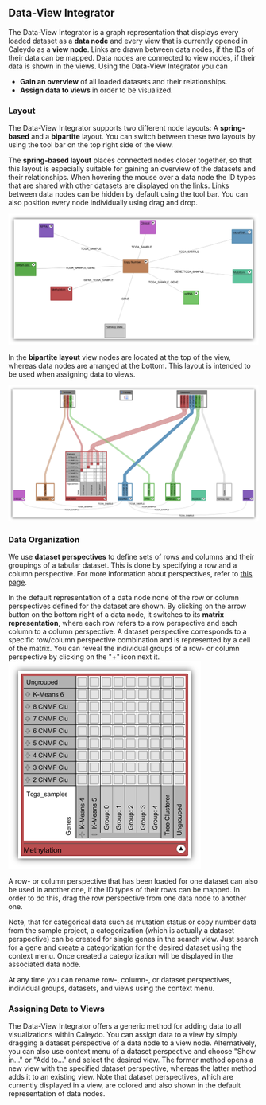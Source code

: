 ## Data-View Integrator
The Data-View Integrator is a graph representation that displays every loaded dataset as a **data node** and every view that is currently opened in Caleydo as a **view node**. Links are drawn between data nodes, if the IDs of their data can be mapped. Data nodes are connected to view nodes, if their data is shown in the views. Using the Data-View Integrator you can

 * **Gain an overview** of all loaded datasets and their relationships.
 * **Assign data to views** in order to be visualized.

### Layout
The Data-View Integrator supports two different node layouts: A **spring-based** and a **bipartite** layout. You can switch between these two layouts by using the tool bar on the top right side of the view.

The **spring-based layout** places connected nodes closer together, so that this layout is especially suitable for gaining an overview of the datasets and their relationships. When hovering the mouse over a data node the ID types that are shared with other datasets are displayed on the links. Links between data nodes can be hidden by default using the tool bar. You can also position every node individually using drag and drop.

![](i/dvi_spring-based_layout.png "Spring-based layout")

In the **bipartite layout** view nodes are located at the top of the view, whereas data nodes are arranged at the bottom. This layout is intended to be used when assigning data to views.

![](i/dvi_bipartite_layout.png "Bipartite layout")

### Data Organization
We use **dataset perspectives** to define sets of rows and columns and their groupings of a tabular dataset. This is done by specifying a row and a column perspective. For more information about perspectives, refer to [this page](loading.md).

In the default representation of a data node none of the row or column perspectives defined for the dataset are shown. By clicking on the arrow button on the bottom right of a data node, it switches to its **matrix representation**, where each row refers to a row perspective and each column to a column perspective. A dataset perspective corresponds to a specific row/column perspective combination and is represented by a cell of the matrix. You can reveal the individual groups of a row- or column perspective by clicking on the "+" icon next it. 
![](i/dvi_datanode_matrix.png "Data node matrix")

A row- or column perspective that has been loaded for one dataset can also be used in another one, if the ID types of their rows can be mapped. In order to do this, drag the row perspective from one data node to another one.

Note, that for categorical data such as mutation status or copy number data from the sample project, a categorization (which is actually a dataset perspective) can be created for single genes in the search view. Just search for a gene and create a categorization for the desired dataset using the context menu. Once created a categorization will be displayed in the associated data node.

At any time you can rename row-, column-, or dataset perspectives, individual groups, datasets, and views using the context menu.

### Assigning Data to Views
The Data-View Integrator offers a generic method for adding data to all visualizations within Caleydo. You can assign data to a view by simply dragging a dataset perspective of a data node to a view node. Alternatively, you can also use context menu of a dataset perspective and choose "Show in..." or "Add to..." and select the desired view. The former method opens a new view with the specified dataset perspective, whereas the latter method adds it to an existing view. Note that dataset perspectives, which are currently displayed in a view, are colored and also shown in the default representation of data nodes. 